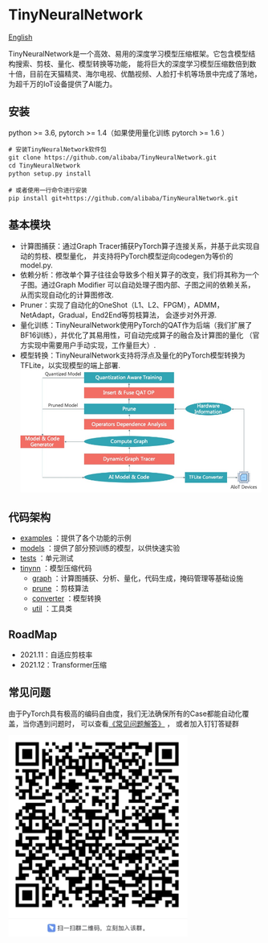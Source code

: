 # TinyNeuralNetwork
[English](README.md)

TinyNeuralNetwork是一个高效、易用的深度学习模型压缩框架。它包含模型结构搜索、剪枝、量化、模型转换等功能， 能将巨大的深度学习模型压缩数倍到数十倍，目前在天猫精灵、海尔电视、优酷视频、人脸打卡机等场景中完成了落地，为超千万的IoT设备提供了AI能力。

## 安装

python >= 3.6, pytorch >= 1.4（如果使用量化训练 pytorch >= 1.6 ）

```shell
# 安装TinyNeuralNetwork软件包
git clone https://github.com/alibaba/TinyNeuralNetwork.git
cd TinyNeuralNetwork
python setup.py install

# 或者使用一行命令进行安装
pip install git+https://github.com/alibaba/TinyNeuralNetwork.git
```

## 基本模块

+ 计算图捕获：通过Graph Tracer捕获PyTorch算子连接关系，并基于此实现自动的剪枝、模型量化， 并支持将PyTorch模型逆向codegen为等价的model.py.
+ 依赖分析：修改单个算子往往会导致多个相关算子的改变，我们将其称为一个子图。通过Graph Modifier 可以自动处理子图内部、子图之间的依赖关系，从而实现自动化的计算图修改.
+ Pruner：实现了自动化的OneShot（L1、L2、FPGM），ADMM，NetAdapt，Gradual，End2End等剪枝算法， 会逐步对外开源.
+ 量化训练：TinyNeuralNetwork使用PyTorch的QAT作为后端（我们扩展了BF16训练），并优化了其易用性，可自动完成算子的融合及计算图的量化 （官方实现中需要用户手动实现，工作量巨大）.
+ 模型转换：TinyNeuralNetwork支持将浮点及量化的PyTorch模型转换为TFLite，以实现模型的端上部署.
  ![Architecture](docs/architecture.jpg)

## 代码架构

+ [examples](examples) ：提供了各个功能的示例
+ [models](models) ：提供了部分预训练的模型，以供快速实验
+ [tests](tests) ：单元测试
+ [tinynn](tinynn) ：模型压缩代码
    + [graph](tinynn/graph)
      ：计算图捕获、分析、量化，代码生成，掩码管理等基础设施
    + [prune](tinynn/prune) ：剪枝算法
    + [converter](tinynn/converter) ：模型转换
    + [util](tinynn/util) ：工具类

## RoadMap
+ 2021.11：自适应剪枝率
+ 2021.12：Transformer压缩

## 常见问题

由于PyTorch具有极高的编码自由度，我们无法确保所有的Case都能自动化覆盖，当你遇到问题时，
可以查看[《常见问题解答》](docs/FAQ_zh-CN.md) ， 或者加入钉钉答疑群

![img.png](docs/qa.png)


